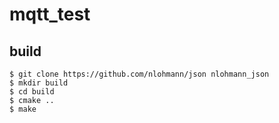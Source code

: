 # mqtt_test

## build
```
$ git clone https://github.com/nlohmann/json nlohmann_json
$ mkdir build
$ cd build
$ cmake ..
$ make
```

